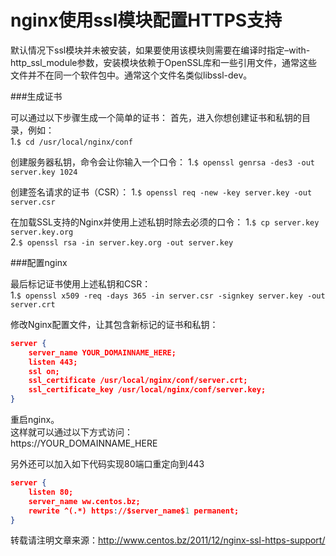 # nginx使用ssl模块配置HTTPS支持

默认情况下ssl模块并未被安装，如果要使用该模块则需要在编译时指定–with-http_ssl_module参数，安装模块依赖于OpenSSL库和一些引用文件，通常这些文件并不在同一个软件包中。通常这个文件名类似libssl-dev。  
  
###生成证书  
  
可以通过以下步骤生成一个简单的证书：
首先，进入你想创建证书和私钥的目录，例如：  
1.`$ cd /usr/local/nginx/conf`  
  
创建服务器私钥，命令会让你输入一个口令：
1.`$ openssl genrsa -des3 -out server.key 1024`    
  
创建签名请求的证书（CSR）：
1.`$ openssl req -new -key server.key -out server.csr`    
   
在加载SSL支持的Nginx并使用上述私钥时除去必须的口令：
1.`$ cp server.key server.key.org`  
2.`$ openssl rsa -in server.key.org -out server.key`  
  
###配置nginx  
  
最后标记证书使用上述私钥和CSR：    
1.`$ openssl x509 -req -days 365 -in server.csr -signkey server.key -out server.crt`  
  
修改Nginx配置文件，让其包含新标记的证书和私钥：  
```json
server {
    server_name YOUR_DOMAINNAME_HERE;
    listen 443;
    ssl on;
    ssl_certificate /usr/local/nginx/conf/server.crt;
    ssl_certificate_key /usr/local/nginx/conf/server.key;
}
```
  
重启nginx。  
这样就可以通过以下方式访问：   
https://YOUR_DOMAINNAME_HERE  
  
另外还可以加入如下代码实现80端口重定向到443  
```json
server {
	listen 80;
	server_name ww.centos.bz;
	rewrite ^(.*) https://$server_name$1 permanent;
}
```
  
转载请注明文章来源：http://www.centos.bz/2011/12/nginx-ssl-https-support/
